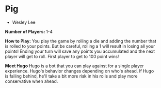 # Pig
* Wesley Lee

**Number of Players:** 1-4  

**How to Play:**
You play the game by rolling a die and adding the number that is rolled to your points. But be careful, rolling a 1 will result in losing all your points! Ending your turn will save any points you accumulated and the next player will get to roll. First player to get to 100 point wins!

**Meet Hugo**
Hugo is a bot that you can play against for a single player experience. Hugo's behavior changes depending on who's ahead. If Hugo is falling behind, he'll take a bit more risk in his rolls and play more conservative when ahead.

